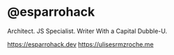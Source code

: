 # @esparrohack

Architect. JS Specialist. Writer With a Capital Dubble-U.

https://esparrohack.dev
https://ulisesrmzroche.me

<!---
esparrohack/esparrohack is a ✨ special ✨ repository because its `README.md` (this file) appears on your GitHub profile.
You can click the Preview link to take a look at your changes.
--->
